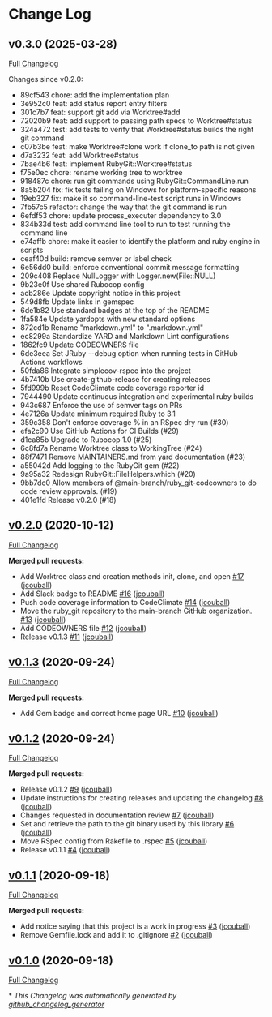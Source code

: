 # Change Log

## v0.3.0 (2025-03-28)

[Full Changelog](https://github.com/main-branch/ruby_git/compare/v0.2.0..v0.3.0)

Changes since v0.2.0:

* 89cf543 chore: add the implementation plan
* 3e952c0 feat: add status report entry filters
* 301c7b7 feat: support git add via Worktree#add
* 72020b9 feat: add support to passing path specs to Worktree#status
* 324a472 test: add tests to verify that Worktree#status builds the right git command
* c07b3be feat: make Worktree#clone work if clone_to path is not given
* d7a3232 feat: add Worktree#status
* 7bae4b6 feat: implement RubyGit::Worktree#status
* f75e0ec chore: rename working tree to worktree
* 918487c chore: run git commands using RubyGit::CommandLine.run
* 8a5b204 fix: fix tests failing on Windows for platform-specific reasons
* 19eb327 fix: make it so command-line-test script runs in Windows
* 7fb57c5 refactor: change the way that the git command is run
* 6efdf53 chore: update process_executer dependency to 3.0
* 834b33d test: add command line tool to run to test running the command line
* e74affb chore: make it easier to identify the platform and ruby engine in scripts
* ceaf40d build: remove semver pr label check
* 6e56dd0 build: enforce conventional commit message formatting
* 209c408 Replace NullLogger with Logger.new(File::NULL)
* 9b23e0f Use shared Rubocop config
* acb286e Update copyright notice in this project
* 549d8fb Update links in gemspec
* 6de1b82 Use standard badges at the top of the README
* 1fa584e Update yardopts with new standard options
* 872cd1b Rename "markdown.yml" to ".markdown.yml"
* ec8299a Standardize YARD and Markdown Lint configurations
* 1862fc9 Update CODEOWNERS file
* 6de3eea Set JRuby --debug option when running tests in GitHub Actions workflows
* 50fda86 Integrate simplecov-rspec into the project
* 4b7410b Use create-github-release for creating releases
* 5fd999b Reset CodeClimate code coverage reporter id
* 7944490 Update continuous integration and experimental ruby builds
* 943c687 Enforce the use of semver tags on PRs
* 4e7126a Update minimum required Ruby to 3.1
* 359c358 Don't enforce coverage % in an RSpec dry run (#30)
* efa2c90 Use GitHub Actions for CI Builds (#29)
* d1ca85b Upgrade to Rubocop 1.0 (#25)
* 6c8fd7a Rename Worktree class to WorkingTree (#24)
* 88f7471 Remove MAINTAINERS.md from yard documentation (#23)
* a55042d Add logging to the RubyGit gem (#22)
* 9a95a32 Redesign RubyGit::FileHelpers.which (#20)
* 9bb7dc0 Allow members of @main-branch/ruby_git-codeowners to do code review approvals. (#19)
* 401e1fd Release v0.2.0 (#18)

## [v0.2.0](https://github.com/main-branch/ruby_git/releases/tag/v0.2.0) (2020-10-12)

[Full Changelog](https://github.com/main-branch/ruby_git/compare/v0.1.3...v0.2.0)

**Merged pull requests:**

- Add Worktree class and creation methods init, clone, and open [\#17](https://github.com/main-branch/ruby_git/pull/17) ([jcouball](https://github.com/jcouball))
- Add Slack badge to README [\#16](https://github.com/main-branch/ruby_git/pull/16) ([jcouball](https://github.com/jcouball))
- Push code coverage information to CodeClimate [\#14](https://github.com/main-branch/ruby_git/pull/14) ([jcouball](https://github.com/jcouball))
- Move the ruby\_git repository to the main-branch GitHub organization. [\#13](https://github.com/main-branch/ruby_git/pull/13) ([jcouball](https://github.com/jcouball))
- Add CODEOWNERS file [\#12](https://github.com/main-branch/ruby_git/pull/12) ([jcouball](https://github.com/jcouball))
- Release v0.1.3 [\#11](https://github.com/main-branch/ruby_git/pull/11) ([jcouball](https://github.com/jcouball))

## [v0.1.3](https://github.com/main-branch/ruby_git/releases/tag/v0.1.3) (2020-09-24)

[Full Changelog](https://github.com/main-branch/ruby_git/compare/v0.1.2...v0.1.3)

**Merged pull requests:**

- Add Gem badge and correct home page URL [\#10](https://github.com/main-branch/ruby_git/pull/10) ([jcouball](https://github.com/jcouball))

## [v0.1.2](https://github.com/main-branch/ruby_git/releases/tag/v0.1.2) (2020-09-24)

[Full Changelog](https://github.com/main-branch/ruby_git/compare/v0.1.1...v0.1.2)

**Merged pull requests:**

- Release v0.1.2 [\#9](https://github.com/main-branch/ruby_git/pull/9) ([jcouball](https://github.com/jcouball))
- Update instructions for creating releases and updating the changelog [\#8](https://github.com/main-branch/ruby_git/pull/8) ([jcouball](https://github.com/jcouball))
- Changes requested in documentation review [\#7](https://github.com/main-branch/ruby_git/pull/7) ([jcouball](https://github.com/jcouball))
- Set and retrieve the path to the git binary used by this library [\#6](https://github.com/main-branch/ruby_git/pull/6) ([jcouball](https://github.com/jcouball))
- Move RSpec config from Rakefile to .rspec [\#5](https://github.com/main-branch/ruby_git/pull/5) ([jcouball](https://github.com/jcouball))
- Release v0.1.1 [\#4](https://github.com/main-branch/ruby_git/pull/4) ([jcouball](https://github.com/jcouball))

## [v0.1.1](https://github.com/main-branch/ruby_git/releases/tag/v0.1.1) (2020-09-18)

[Full Changelog](https://github.com/main-branch/ruby_git/compare/v0.1.0...v0.1.1)

**Merged pull requests:**

- Add notice saying that this project is a work in progress [\#3](https://github.com/main-branch/ruby_git/pull/3) ([jcouball](https://github.com/jcouball))
- Remove Gemfile.lock and add it to .gitignore [\#2](https://github.com/main-branch/ruby_git/pull/2) ([jcouball](https://github.com/jcouball))

## [v0.1.0](https://github.com/main-branch/ruby_git/releases/tag/v0.1.0) (2020-09-18)

[Full Changelog](https://github.com/main-branch/ruby_git/compare/04b4b2bc59b0b09ad45a69572450cb393dbe79a1...v0.1.0)



\* *This Changelog was automatically generated by [github_changelog_generator](https://github.com/github-changelog-generator/github-changelog-generator)*
